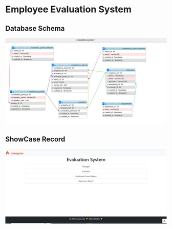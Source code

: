 # Employee Evaluation System

## Database Schema

![Evaluation System](/evaluation-system.JPG "Evaluation System")

## ShowCase Record

[![Watch the video](/HomePage.JPG)](https://drive.google.com/file/d/1D-MXP5nVovQB87PDi65J-jHPP7u7MIx_/view?usp=sharing)

